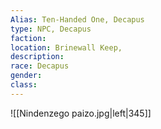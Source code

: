 ```yaml
---
Alias: Ten-Handed One, Decapus
type: NPC, Decapus
faction: 
location: Brinewall Keep,
description:  
race: Decapus
gender: 
class: 
---
```


![[Nindenzego paizo.jpg|left|345]]



